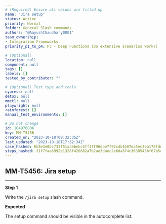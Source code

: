 ```yaml
---
# (Required) Ensure all values are filled up
name: "Jira setup"
status: Active
priority: Normal
folder: General Slash commands
authors: "@AayushChaudhary0001"
team_ownership: 
- Integration Frameworks
priority_p1_to_p4: P3 - Deep Functions (Do extensive scenarios work?)

# (Optional)
location: null
component: null
tags: []
labels: []
tested_by_contributor: ""

# (Optional) Test type and tools
cypress: null
detox: null
mmctl: null
playwright: null
rainforest: []
manual_test_environments: []

# Do not change
id: 104976806
key: MM-T5456
created_on: "2023-10-18T09:32:35Z"
last_updated: "2023-10-18T17:32:34Z"
case_hashed: 6b8e3e6bc733f51aaebebc4ff17f96dbe7f92cdb4b87ea5ec3ea178fdd2f27d7a25d73d5468989969ab3b02a85b05b71
steps_hashed: 31f7faa6992e1328f426682a7b2ae3daec2c6da874c3638545bf67b5a01d3a7a3bc27d712da2f716d060ed5bca7b36b7
---
```


<!-- (Auto-generated) Based on frontmatter's "key" and "name" -->

## MM-T5456: Jira setup

---

**Step 1**

Write the `/jira setup` slash command.

**Expected**

The setup command should be visible in the autocomplete list.
